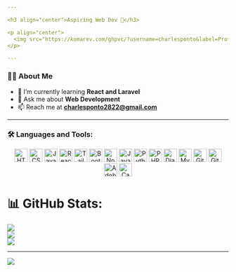 ```yaml
---

<h3 align="center">Aspiring Web Dev 🚀</h3>

<p align="center">
  <img src="https://komarev.com/ghpvc/?username=charlesponto&label=Profile%20views&color=0e75b6&style=flat" alt="charlesponto" />
</p>

---
```


### 👨‍💻 About Me

- 🌱 I’m currently learning **React and Laravel**<br>
- 💬 Ask me about **Web Development**<br>
- 📫 Reach me at **charlesponto2822@gmail.com**<br>

---

### 🛠 Languages and Tools:

<div align="center">
  <img src="https://img.shields.io/badge/html5-%23E34F26.svg?style=for-the-badge&logo=html5&logoColor=white" height="30" alt="HTML5" />
  <img src="https://img.shields.io/badge/css3-%231572B6.svg?style=for-the-badge&logo=css3&logoColor=white" height="30" alt="CSS3" />
  <img src="https://img.shields.io/badge/javascript-%23323330.svg?style=for-the-badge&logo=javascript&logoColor=%23F7DF1E" height="30" alt="JavaScript" />
  <img src="https://img.shields.io/badge/react-%2320232a.svg?style=for-the-badge&logo=react&logoColor=%2361DAFB" height="30" alt="React" />
  <img src="https://img.shields.io/badge/tailwindcss-%2338B2AC.svg?style=for-the-badge&logo=tailwind-css&logoColor=white" height="30" alt="Tailwind CSS" />
  <img src="https://img.shields.io/badge/bootstrap-%238511FA.svg?style=for-the-badge&logo=bootstrap&logoColor=white" height="30" alt="Bootstrap" />
  <img src="https://img.shields.io/badge/node.js-6DA55F?style=for-the-badge&logo=node.js&logoColor=white" height="30" alt="Node.js" />
  <img src="https://img.shields.io/badge/java-%23ED8B00.svg?style=for-the-badge&logo=openjdk&logoColor=white" height="30" alt="Java" />
  <img src="https://img.shields.io/badge/python-3670A0?style=for-the-badge&logo=python&logoColor=ffdd54" height="30" alt="Python" />
  <img src="https://img.shields.io/badge/php-%23777BB4.svg?style=for-the-badge&logo=php&logoColor=white" height="30" alt="PHP" />
  <img src="https://img.shields.io/badge/django-%23092E20.svg?style=for-the-badge&logo=django&logoColor=white" height="30" alt="Django" />
  <img src="https://img.shields.io/badge/mysql-4479A1.svg?style=for-the-badge&logo=mysql&logoColor=white" height="30" alt="MySQL" />
  <img src="https://img.shields.io/badge/git-%23F05033.svg?style=for-the-badge&logo=git&logoColor=white" height="30" alt="Git" />
  <img src="https://img.shields.io/badge/github-%23121011.svg?style=for-the-badge&logo=github&logoColor=white" height="30" alt="GitHub" />
  <img src="https://img.shields.io/badge/adobe%20photoshop-%2331A8FF.svg?style=for-the-badge&logo=adobe%20photoshop&logoColor=white" height="30" alt="Adobe Photoshop" />
  <img src="https://img.shields.io/badge/Canva-%2300C4CC.svg?style=for-the-badge&logo=Canva&logoColor=white" height="30" alt="Canva" />
</div>

# 📊 GitHub Stats:
![](https://github-readme-stats.vercel.app/api?username=CharlesPonto&theme=dark&hide_border=false&include_all_commits=false&count_private=false)<br/>
![](https://nirzak-streak-stats.vercel.app/?user=CharlesPonto&theme=dark&hide_border=false)<br/>
![](https://github-readme-stats.vercel.app/api/top-langs/?username=CharlesPonto&theme=dark&hide_border=false&include_all_commits=false&count_private=false&layout=compact)

---
[![](https://visitcount.itsvg.in/api?id=CharlesPonto&icon=0&color=0)](https://visitcount.itsvg.in)

<!-- Proudly created with GPRM ( https://gprm.itsvg.in ) -->
